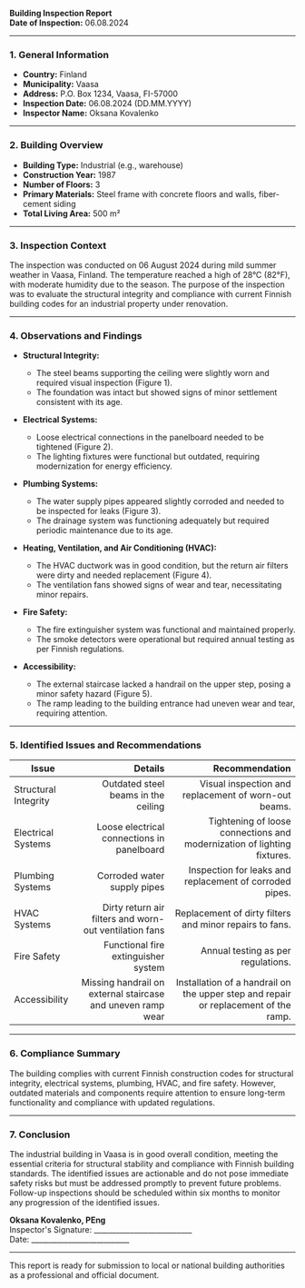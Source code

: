 

**Building Inspection Report**  
**Date of Inspection:** 06.08.2024  

---

### **1. General Information**

- **Country:** Finland  
- **Municipality:** Vaasa  
- **Address:** P.O. Box 1234, Vaasa, FI-57000  
- **Inspection Date:** 06.08.2024 (DD.MM.YYYY)  
- **Inspector Name:** Oksana Kovalenko  

---

### **2. Building Overview**

- **Building Type:** Industrial (e.g., warehouse)  
- **Construction Year:** 1987  
- **Number of Floors:** 3  
- **Primary Materials:** Steel frame with concrete floors and walls, fiber-cement siding  
- **Total Living Area:** 500 m²  

---

### **3. Inspection Context**

The inspection was conducted on 06 August 2024 during mild summer weather in Vaasa, Finland. The temperature reached a high of 28°C (82°F), with moderate humidity due to the season. The purpose of the inspection was to evaluate the structural integrity and compliance with current Finnish building codes for an industrial property under renovation.

---

### **4. Observations and Findings**

- **Structural Integrity:**  
  - The steel beams supporting the ceiling were slightly worn and required visual inspection (Figure 1).  
  - The foundation was intact but showed signs of minor settlement consistent with its age.  

- **Electrical Systems:**  
  - Loose electrical connections in the panelboard needed to be tightened (Figure 2).  
  - The lighting fixtures were functional but outdated, requiring modernization for energy efficiency.  

- **Plumbing Systems:**  
  - The water supply pipes appeared slightly corroded and needed to be inspected for leaks (Figure 3).  
  - The drainage system was functioning adequately but required periodic maintenance due to its age.  

- **Heating, Ventilation, and Air Conditioning (HVAC):**  
  - The HVAC ductwork was in good condition, but the return air filters were dirty and needed replacement (Figure 4).  
  - The ventilation fans showed signs of wear and tear, necessitating minor repairs.  

- **Fire Safety:**  
  - The fire extinguisher system was functional and maintained properly.  
  - The smoke detectors were operational but required annual testing as per Finnish regulations.  

- **Accessibility:**  
  - The external staircase lacked a handrail on the upper step, posing a minor safety hazard (Figure 5).  
  - The ramp leading to the building entrance had uneven wear and tear, requiring attention.  

---

### **5. Identified Issues and Recommendations**

| **Issue**                     | **Details**                                                                 | **Recommendation**                                                                 |
|-------------------------------|-----------------------------------------------------------------------------:|------------------------------------------------------------------------------------:|
| Structural Integrity            | Outdated steel beams in the ceiling                                         | Visual inspection and replacement of worn-out beams.                               |
| Electrical Systems             | Loose electrical connections in panelboard                                    | Tightening of loose connections and modernization of lighting fixtures.           |
| Plumbing Systems               | Corroded water supply pipes                                                   | Inspection for leaks and replacement of corroded pipes.                            |
| HVAC Systems                   | Dirty return air filters and worn-out ventilation fans                      | Replacement of dirty filters and minor repairs to fans.                             |
| Fire Safety                    | Functional fire extinguisher system                                           | Annual testing as per regulations.                                                |
| Accessibility                  | Missing handrail on external staircase and uneven ramp wear                   | Installation of a handrail on the upper step and repair or replacement of the ramp. |

---

### **6. Compliance Summary**

The building complies with current Finnish construction codes for structural integrity, electrical systems, plumbing, HVAC, and fire safety. However, outdated materials and components require attention to ensure long-term functionality and compliance with updated regulations.

---

### **7. Conclusion**

The industrial building in Vaasa is in good overall condition, meeting the essential criteria for structural stability and compliance with Finnish building standards. The identified issues are actionable and do not pose immediate safety risks but must be addressed promptly to prevent future problems. Follow-up inspections should be scheduled within six months to monitor any progression of the identified issues.

**Oksana Kovalenko, PEng**  
Inspector's Signature: ___________________________  
Date: ___________________________

--- 

This report is ready for submission to local or national building authorities as a professional and official document.